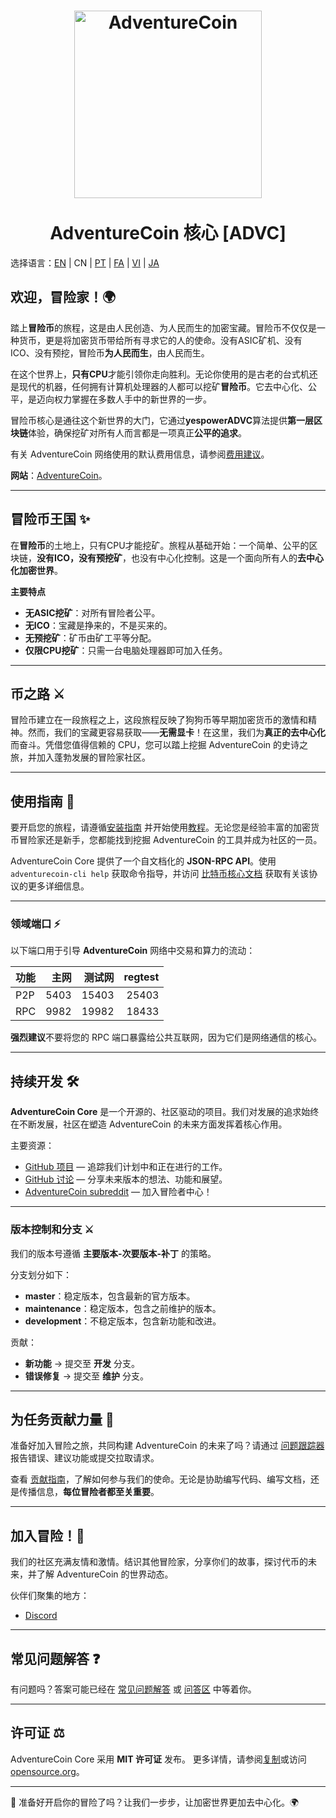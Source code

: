 <h1 align="center">
<img src="https://i.imgur.com/uktT3CY.png" alt="AdventureCoin" width="300"/>
<br/><br/>
AdventureCoin 核心 [ADVC]
</h1>

选择语言：[EN](/README.md) | CN | [PT](./README_pt_BR.md) | [FA](./README_fa_IR.md) | [VI](./README_vi_VN.md) | [JA](./README_ja_JP.md)

## 欢迎，冒险家！🌍
踏上**冒险币**的旅程，这是由人民创造、为人民而生的加密宝藏。冒险币不仅仅是一种货币，更是将加密货币带给所有寻求它的人的使命。没有ASIC矿机、没有ICO、没有预挖，冒险币**为人民而生**，由人民而生。

在这个世界上，**只有CPU**才能引领你走向胜利。无论你使用的是古老的台式机还是现代的机器，任何拥有计算机处理器的人都可以挖矿**冒险币**。它去中心化、公平，是迈向权力掌握在多数人手中的新世界的一步。

冒险币核心是通往这个新世界的大门，它通过**yespowerADVC**算法提供**第一层区块链**体验，确保挖矿对所有人而言都是一项真正**公平的追求**。

有关 AdventureCoin 网络使用的默认费用信息，请参阅[费用建议](doc/fee-recommendation.md)。

**网站**：[AdventureCoin](https://www.adventurecoin.quest/)。

---

## 冒险币王国 ✨

在**冒险币**的土地上，只有CPU才能挖矿。旅程从基础开始：一个简单、公平的区块链，**没有ICO，没有预挖矿**，也没有中心化控制。这是一个面向所有人的**去中心化加密世界**。

**主要特点**
- **无ASIC挖矿**：对所有冒险者公平。
- **无ICO**：宝藏是挣来的，不是买来的。
- **无预挖矿**：矿币由矿工平等分配。
- **仅限CPU挖矿**：只需一台电脑处理器即可加入任务。

---

## 币之路 ⚔️

冒险币建立在一段旅程之上，这段旅程反映了狗狗币等早期加密货币的激情和精神。然而，我们的宝藏更容易获取——**无需显卡**！在这里，我们为**真正的去中心化**而奋斗。凭借您值得信赖的 CPU，您可以踏上挖掘 AdventureCoin 的史诗之旅，并加入蓬勃发展的冒险家社区。

---

## 使用指南 🧭

要开启您的旅程，请遵循[安装指南](INSTALL.md) 并开始使用[教程](doc/getting-started.md)。无论您是经验丰富的加密货币冒险家还是新手，您都能找到挖掘 AdventureCoin 的工具并成为社区的一员。

AdventureCoin Core 提供了一个自文档化的 **JSON-RPC API**。使用 `adventurecoin-cli help` 获取命令指导，并访问 [比特币核心文档](https://developer.bitcoin.org/reference/rpc/) 获取有关该协议的更多详细信息。

---

### 领域端口 ⚡

以下端口用于引导 **AdventureCoin** 网络中交易和算力的流动：

| 功能 | 主网 | 测试网 | regtest |
| :------- | ------: | ------: | ------: |
| P2P | 5403 | 15403 | 25403 |
| RPC | 9982 | 19982 | 18433 |

**强烈建议**不要将您的 RPC 端口暴露给公共互联网，因为它们是网络通信的核心。

---

## 持续开发 🛠️

**AdventureCoin Core** 是一个开源的、社区驱动的项目。我们对发展的追求始终在不断发展，社区在塑造 AdventureCoin 的未来方面发挥着核心作用。

主要资源：
- [GitHub 项目](https://github.com/AdventureCoin-ADVC/AdventureCoin/projects) — 追踪我们计划中和正在进行的工作。
- [GitHub 讨论](https://github.com/AdventureCoin-ADVC/AdventureCoin/discussions) — 分享未来版本的想法、功能和展望。
- [AdventureCoin subreddit](https://www.reddit.com/r/AdventureCoin/) — 加入冒险者中心！

---

### 版本控制和分支 ⚔️

我们的版本号遵循 **主要版本-次要版本-补丁** 的策略。

分支划分如下：
- **master**：稳定版本，包含最新的官方版本。
- **maintenance**：稳定版本，包含之前维护的版本。
- **development**：不稳定版本，包含新功能和改进。

贡献：
- **新功能** → 提交至 **开发** 分支。
- **错误修复** → 提交至 **维护** 分支。

---

## 为任务贡献力量 🤝

准备好加入冒险之旅，共同构建 AdventureCoin 的未来了吗？请通过 [问题跟踪器](https://github.com/AdventureCoin-ADVC/AdventureCoin/issues/new?assignees=&labels=bug&template=bug_report.md&title=%5Bbug%5D+) 报告错误、建议功能或提交拉取请求。

查看 [贡献指南](CONTRIBUTING.md)，了解如何参与我们的使命。无论是协助编写代码、编写文档，还是传播信息，**每位冒险者都至关重要**。

---

## 加入冒险！🌟

我们的社区充满友情和激情。结识其他冒险家，分享你们的故事，探讨代币的未来，并了解 AdventureCoin 的世界动态。

伙伴们聚集的地方：
- [Discord](https://discord.gg/4TfdDpgkbN)

---

## 常见问题解答 ❓

有问题吗？答案可能已经在 [常见问题解答](doc/FAQ.md) 或 [问答区](https://github.com/AdventureCoin-ADVC/AdventureCoin/discussions/categories/q-a) 中等着你。

---

## 许可证 ⚖️

AdventureCoin Core 采用 **MIT 许可证** 发布。
更多详情，请参阅[复制](复制)或访问[opensource.org](https://opensource.org/licenses/MIT)。

---

🚀 准备好开启你的冒险了吗？让我们一步步，让加密世界更加去中心化。🌍